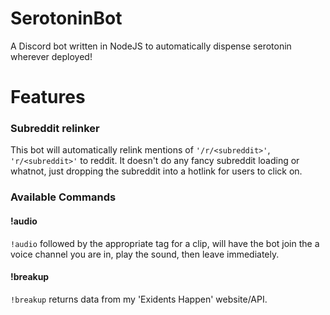# SerotoninBot
A Discord bot written in NodeJS to automatically dispense serotonin wherever deployed!

# Features
### Subreddit relinker
This bot will automatically relink mentions of `'/r/<subreddit>'`, `'r/<subreddit>'` to reddit. It doesn't do any fancy subreddit loading or whatnot, just dropping the subreddit into a hotlink for users to click on.

### Available Commands
#### !audio
`!audio` followed by the appropriate tag for a clip, will have the bot join the a voice channel you are in, play the sound, then leave immediately. 
#### !breakup
`!breakup` returns data from my 'Exidents Happen' website/API.
